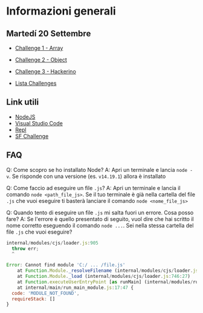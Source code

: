 # Informazioni generali

## Martedí 20 Settembre

- [Challenge 1 - Array](https://challenge.soluzionifutura.it/invito?code=pascal-array)

- [Challenge 2 - Object](https://challenge.soluzionifutura.it/invito?code=pascal-object)

- [Challenge 3 - Hackerino](https://challenge.soluzionifutura.it/invito?code=hackerino-pascal)

- [Lista Challenges](https://challenge.soluzionifutura.it/challenges)

## Link utili

- [NodeJS](https://nodejs.org/en/)
- [Visual Studio Code](https://code.visualstudio.com/)
- [Repl](https://replit.com)
- [SF Challenge](https://challenge.soluzionifutura.it)

## FAQ

Q: Come scopro se ho installato Node?
A: Apri un terminale e lancia `node -v`. Se risponde con una versione (es. `v14.19.1`) allora è installato

Q: Come faccio ad eseguire un file `.js`?
A: Apri un terminale e lancia il comando `node <path_file_js>`. Se il tuo terminale è già nella cartella del file `.js` che vuoi eseguire ti basterà lanciare il comando `node <nome_file_js>`

Q: Quando tento di eseguire un file `.js` mi salta fuori un errore. Cosa posso fare?
A: Se l'errore è quello presentato di seguito, vuol dire che hai scritto il nome corretto eseguendo il comando `node ...`. Sei nella stessa cartella del file `.js` che vuoi eseguire?

```js
internal/modules/cjs/loader.js:905
  throw err;
  ^

Error: Cannot find module 'C:/ ... /file.js'
    at Function.Module._resolveFilename (internal/modules/cjs/loader.js:902:15)
    at Function.Module._load (internal/modules/cjs/loader.js:746:27)
    at Function.executeUserEntryPoint [as runMain] (internal/modules/run_main.js:75:12)
    at internal/main/run_main_module.js:17:47 {
  code: 'MODULE_NOT_FOUND',
  requireStack: []
}
```
